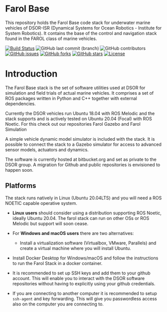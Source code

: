 # Farol Base

This repository holds the Farol Base code stack for underwater marine vehicles of DSOR-ISR (Dynamical Systems for Ocean Robotics - Institute for System Robotics). It contains the base of the control and navigation stack found in the FAROL class of marine vehicles.

[![Build Status](https://ci.dsor.isr.tecnico.ulisboa.pt/buildStatus/icon?job=GitHub+DSOR%2Ffarol%2Fmain)](https://ci.dsor.isr.tecnico.ulisboa.pt/job/GitHub%20DSOR/job/farol/job/main/)
![GitHub last commit (branch)](https://img.shields.io/github/last-commit/dsor-isr/farol/main)
![GitHub contributors](https://img.shields.io/github/contributors/dsor-isr/farol)
[![GitHub issues](https://img.shields.io/github/issues/dsor-isr/farol)](https://github.com/dsor-isr/farol/issues)
[![GitHub forks](https://img.shields.io/github/forks/dsor-isr/farol)](https://github.com/dsor-isr/farol/network)
[![GitHub stars](https://img.shields.io/github/stars/dsor-isr/farol)](https://github.com/dsor-isr/farol/stargazers)
[![License](https://img.shields.io/github/license/dsor-isr/farol?color=blue)](https://github.com/dsor-isr/farol/blob/main/LICENSE)

Introduction
============

The Farol Base stack is the set of software utilities used at DSOR for simulation and field trials of actual marine vehicles. It comprises a set of ROS packages written in Python and C++ together with external dependencies.

Currently the DSOR vehicles run Ubuntu 18.04 with ROS Melodic and the stack supports and is actively tested on Ubuntu 20.04 (Focal) with ROS Noetic. For this check out our repositories Farol Gazebo and Farol Simulation

A simple vehicle dynamic model simulator is included with the stack. It is possible to connect the stack to a Gazebo simulator for access to advanced sensor models, actuators and dynamics.

The software is currently hosted at bitbucket.org and set as private to the DSOR group. A migration for Github and public repositories is envisioned to happen soon.

## Platforms

The stack runs natively in Linux (Ubuntu 20.04LTS) and you will need a ROS NOETIC capable operative system. 

- **Linux users** should consider using a distribution supporting ROS Noetic, ideally Ubuntu 20.04. The farol stack can run on other OSs or ROS Melodic but support will soon cease.

- For **Windows and macOS users** there are two alternatives:
    - Install a virtualization software (Virtualbox, VMware, Parallels) and create a virtual machine where you will install Ubuntu.

- Install Docker Desktop for Windows/macOS and follow the instructions to run the Farol Stack in a docker container.

- It is recommended to set up SSH keys and add them to your github account. This will enable you to interact with the DSOR software repositories without having to explicitly using your github credentials.

- If you are connecting to another computer it is recommended to setup `ssh-agent` and key forwarding. This will give you passwordless access also on the computer you are connecting to.